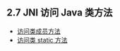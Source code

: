 ## 2.7 JNI 访问 Java 类方法

- [访问类成员方法](../../../../../app/src/main/cpp/JNIAccessMethodDemo.cpp)
- [访问类 static 方法](../../../../../app/src/main/cpp/JNIAccessMethodDemo.cpp)